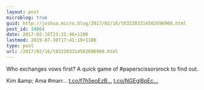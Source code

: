 ```yaml
---
layout: post
microblog: true
guid: http://joshua.micro.blog/2017/02/16/t832203314502696960.html
post_id: 34064
date: 2017-02-16T23:21:46+1100
lastmod: 2019-07-30T17:41:19+1100
type: post
url: /2017/02/16/t832203314502696960.html
---
```

Who exchanges vows first? A quick game of #paperscissorsrock to find out.

Kim &amp;amp; Ama #marr… [t.co/f7h5eoEzB...](https://t.co/f7h5eoEzBs) [t.co/NGEgl8pEc...](https://t.co/NGEgl8pEcD)
